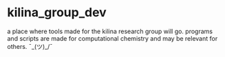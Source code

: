 # kilina_group_dev

a place where tools made for the kilina research group will go.
programs and scripts are made for computational chemistry and may be relevant for others. ¯\_(ツ)_/¯
